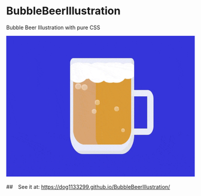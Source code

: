 # BubbleBeerIllustration
Bubble Beer Illustration with pure CSS

![BubbleBeerIllustration](src/BubbleBeerIllustration.gif)

##　See it at: https://dog1133299.github.io/BubbleBeerIllustration/


